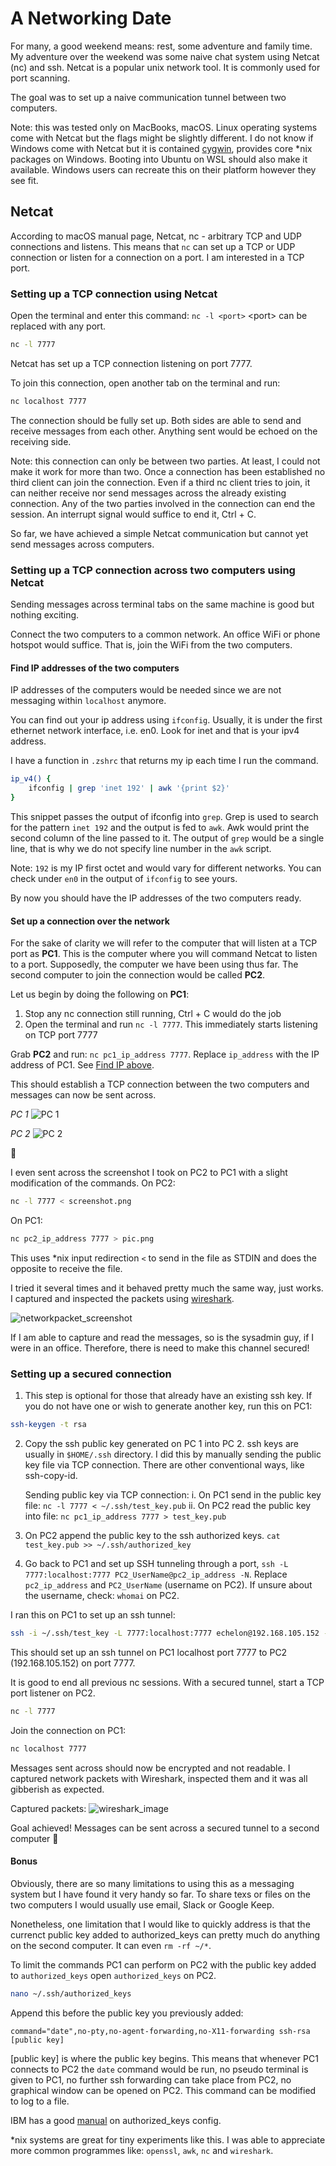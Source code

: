 # A Networking Date

For many, a good weekend means: rest, some adventure and family time. My adventure over the weekend was some naive chat system using Netcat (nc) and ssh. Netcat is a popular unix network tool. It is commonly used for port scanning.

The goal was to set up a naive communication tunnel between two computers.

Note: this was tested only on MacBooks, macOS. Linux operating systems come with Netcat but the flags might be slightly different. I do not know if Windows come with Netcat but it is contained [cygwin](https://cygwin.com/index.html), provides core *nix packages on Windows. Booting into Ubuntu on WSL should also make it available. Windows users can recreate this on their platform however they see fit.

## Netcat

According to macOS manual page, Netcat, nc - arbitrary TCP and UDP connections and listens. This means that `nc` can set up a TCP or UDP connection or listen for a connection on a port. I am interested in a TCP port.

### Setting up a TCP connection using Netcat

Open the terminal and enter this command: `nc -l <port>` \<port\> can be replaced with any port.

```bash
nc -l 7777
```

Netcat has set up a TCP connection listening on port 7777.

To join this connection, open another tab on the terminal and run:

```bash
nc localhost 7777
```

The connection should be fully set up. Both sides are able to send and receive messages from each other. Anything sent would be echoed on the receiving side.

Note: this connection can only be between two parties. At least, I could not make it work for more than two. Once a connection has been established no third client can join the connection. Even if a third nc client tries to join, it can neither receive nor send messages across the already existing connection. Any of the two parties involved in the connection can end the session. An interrupt signal would suffice to end it, Ctrl + C.

So far, we have achieved a simple Netcat communication but cannot yet send messages across computers.

### Setting up a TCP connection across two computers using Netcat

Sending messages across terminal tabs on the same machine is good but nothing exciting.

Connect the two computers to a common network. An office WiFi or phone hotspot would suffice. That is, join the WiFi from the two computers.

#### <a name="find_ip"></a>Find IP addresses of the two computers

IP addresses of the computers would be needed since we are not messaging within `localhost` anymore.

You can find out your ip address using `ifconfig`. Usually, it is under the first ethernet network interface, i.e. en0. Look for inet and that is your ipv4 address.

I have a function in `.zshrc` that returns my ip each time I run the command.

```bash
ip_v4() {
    ifconfig | grep 'inet 192' | awk '{print $2}'
}
```

This snippet passes the output of ifconfig into `grep`. Grep is used to search for the pattern `inet 192` and the output is fed to `awk`. Awk would print the second column of the line passed to it. The output of `grep` would be a single line, that is why we do not specify line number in the `awk` script.

Note: `192` is my IP first octet and would vary for different networks. You can check under `en0` in the output of `ifconfig` to see yours.

By now you should have the IP addresses of the two computers ready.

#### Set up a connection over the network

For the sake of clarity we will refer to the computer that will listen at a TCP port as **PC1**. This is the computer where you will command Netcat to listen to a port. Supposedly, the computer we have been using thus far. The second computer to join the connection would be called **PC2**.

Let us begin by doing the following on **PC1**:

1. Stop any nc connection still running, Ctrl + C would do the job
2. Open the terminal and run `nc -l 7777`. This immediately starts listening on TCP port 7777

Grab **PC2** and run: `nc pc1_ip_address 7777`. Replace `ip_address` with the IP address of PC1. See [Find IP above](#find_ip).

This should establish a TCP connection between the two computers and messages can now be sent across.

*PC 1*
![PC 1](pc1.png)  

*PC 2*
![PC 2](pc2.png)

🎉

I even sent across the screenshot I took on PC2 to PC1 with a slight modification of the commands.
On PC2:

```bash
nc -l 7777 < screenshot.png
```

On PC1:

```bash
nc pc2_ip_address 7777 > pic.png
```

This uses *nix input redirection `<` to send in the file as STDIN and does the opposite to receive the file.

I tried it several times and it behaved pretty much the same way, just works. I captured and inspected the packets using [wireshark](https://www.wireshark.org/).

![networkpacket_screenshot](wireshark.png)

If I am able to capture and read the messages, so is the sysadmin guy, if I were in an office. Therefore, there is need to make this channel secured!

### Setting up a secured connection

1. This step is optional for those that already have an existing ssh key. If you do not have one or wish to generate another key, run this on PC1:

```bash
ssh-keygen -t rsa
```

2. Copy the ssh public key generated on PC 1 into PC 2. ssh keys are usually in `$HOME/.ssh` directory. I did this by manually sending the public key file via TCP connection. There are other conventional ways, like ssh-copy-id.

    Sending public key via TCP connection:
      i. On PC1 send in the public key file: `nc -l 7777 < ~/.ssh/test_key.pub`
      ii. On PC2 read the public key into file: `nc pc1_ip_address 7777 > test_key.pub`

3. On PC2 append the public key to the ssh authorized keys. `cat test_key.pub >> ~/.ssh/authorized_key`

4. Go back to PC1 and set up SSH tunneling through a port, `ssh -L 7777:localhost:7777 PC2_UserName@pc2_ip_address -N`. Replace `pc2_ip_address` and `PC2_UserName` (username on PC2). If unsure about the username, check:  `whomai` on PC2.

I ran this on PC1 to set up an ssh tunnel:

```bash
ssh -i ~/.ssh/test_key -L 7777:localhost:7777 echelon@192.168.105.152 -N
```

This should set up an ssh tunnel on PC1 localhost port 7777 to PC2 (192.168.105.152) on port 7777.

It is good to end all previous nc sessions. With a secured tunnel, start a TCP port listener on PC2.

```bash
nc -l 7777
```

Join the connection on PC1:

```bash
nc localhost 7777
```

Messages sent across should now be encrypted and not readable. I captured network packets with Wireshark, inspected them and it was all gibberish as expected.

Captured packets:
![wireshark_image](wireshark1.png)

Goal achieved! Messages can be sent across a secured tunnel to a second computer 🥳

#### Bonus

Obviously, there are so many limitations to using this as a messaging system but I have found it very handy so far. To share texs or files on the two computers I would usually use email, Slack or Google Keep. 

Nonetheless, one limitation that I would like to quickly address is that the currenct public key added to authorized_keys can pretty much do anything on the second computer. It can even `rm -rf ~/*`.

To limit the commands PC1 can perform on PC2 with the public key added to `authorized_keys` open `authorized_keys` on PC2.

```bash
nano ~/.ssh/authorized_keys
```

Append this before the public key you previously added:

```text
command="date",no-pty,no-agent-forwarding,no-X11-forwarding ssh-rsa [public key]
```

[public key] is where the public key begins. This means that whenever PC1 connects to PC2 the `date` command would be run, no pseudo terminal is given to PC1, no further ssh forwarding can take place from PC2, no graphical window can be opened on PC2. This command can be modified to log to a file.

IBM has a good [manual](https://www.ibm.com/docs/en/zos/3.1.0?topic=daemon-format-authorized-keys-file) on authorized_keys config.

*nix systems are great for tiny experiments like this. I was able to appreciate more common programmes like: `openssl`, `awk`, `nc` and `wireshark`.
